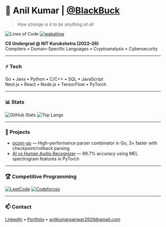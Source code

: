 # 🦌 Anil Kumar | [@BlackBuck](https://github.com/BlackBuck)
> *How strange is it to be anything at all*

![Lines of Code](https://img.shields.io/badge/Lines%20of%20Code-193660-blue)
[![wakatime](https://wakatime.com/badge/user/68e16777-e224-49fb-b7b1-0a90efbc141a.svg)](https://wakatime.com/@68e16777-e224-49fb-b7b1-0a90efbc141a)

**CS Undergrad @ NIT Kurukshetra (2022–26)**  
Compilers • Domain-Specific Languages • Cryptoanalysis • Cybersecurity  

---

### ⚡ Tech
Go • Java • Python • C/C++ • SQL • JavaScript  
Next.js • React • Node.js • TensorFlow • PyTorch  

---

### 📊 Stats

![GitHub Stats](https://github-readme-stats.vercel.app/api?username=BlackBuck&show_icons=true&theme=catppuccin_mocha)
![Top Langs](https://github-readme-stats.vercel.app/api/top-langs/?username=BlackBuck&layout=donut&theme=catppuccin_mocha)

---

### 🚀 Projects

- [pcom-go](https://github.com/BlackBuck/pcom-go) — High-performance parser combinator in Go, 3× faster with checkpoint/rollback parsing  
- [AI vs Human Audio Recognizer](https://github.com/BlackBuck/Deepfake-Audio-Recognition) — 99.7% accuracy using MEL spectrogram features in PyTorch  

---

### 🏆 Competitive Programming

[![LeetCode](https://img.shields.io/badge/LeetCode-1485-FFA116?logo=leetcode&logoColor=white)](https://leetcode.com/u/AnilBishnoi/)
[![Codeforces](https://img.shields.io/badge/Codeforces-Pupil-1F8ACB?logo=codeforces&logoColor=white)](https://codeforces.com/profile/un.eel)

---

### 📫 Contact

[LinkedIn](https://www.linkedin.com/in/uneel) • [Portfolio](https://blackbuck.github.io) • anilkumarpanwar2929@gmail.com
